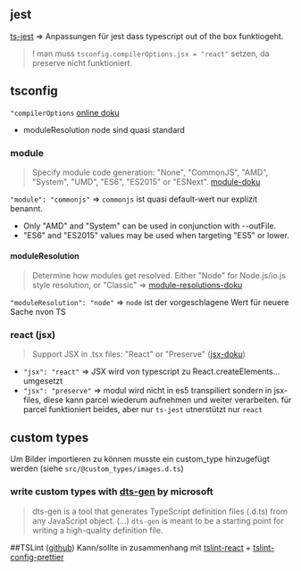 ## jest

[ts-jest](https://github.com/kulshekhar/ts-jest) => Anpassungen für jest dass typescript out of the box funktiogeht.

> ! man muss `tsconfig.compilerOptions.jsx = "react"` setzen, da preserve nicht funktioniert.

## tsconfig

`"compilerOptions`
[online doku](https://www.typescriptlang.org/docs/handbook/compiler-options.html)

- moduleResolution node sind quasi standard

### module

> Specify module code generation: "None", "CommonJS", "AMD", "System", "UMD", "ES6", "ES2015" or "ESNext". [module-doku](https://www.typescriptlang.org/docs/handbook/modules.html)

`"module": "commonjs"` => `commonjs` ist quasi default-wert nur explizit benannt.

- Only "AMD" and "System" can be used in conjunction with --outFile.
- "ES6" and "ES2015" values may be used when targeting "ES5" or lower.

#### moduleResolution

> Determine how modules get resolved. Either "Node" for Node.js/io.js style resolution, or "Classic" => [module-resolutions-doku](https://www.typescriptlang.org/docs/handbook/module-resolution.html)

`"moduleResolution": "node"` => `node` ist der vorgeschlagene Wert für neuere Sache nvon TS

### react (jsx)

> Support JSX in .tsx files: "React" or "Preserve" ([jsx-doku](https://www.typescriptlang.org/docs/handbook/jsx.html))

- `"jsx": "react"` => JSX wird von typescript zu React.createElements... umgesetzt
- `"jsx": "preserve"` => modul wird nicht in es5 transpiliert sondern in jsx-files, diese kann parcel wiederum aufnehmen und weiter verarbeiten.
  für parcel funktioniert beides, aber nur `ts-jest` utnerstützt nur `react`

## custom types

Um Bilder importieren zu können musste ein custom_type hinzugefügt werden (siehe `src/@custom_types/images.d.ts`)

### write custom types with [dts-gen](https://github.com/Microsoft/dts-gen) by microsoft

> dts-gen is a tool that generates TypeScript definition files (.d.ts) from any JavaScript object. (...) `dts-gen` is meant to be a starting point for writing a high-quality definition file.

##TSLint ([github](https://github.com/palantir/tslint/))
Kann/sollte in zusammenhang mit [tslint-react](https://github.com/palantir/tslint-react) + [tslint-config-prettier](https://github.com/alexjoverm/tslint-config-prettier)
